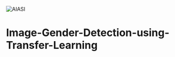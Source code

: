 ![AIASI](https://user-images.githubusercontent.com/67820562/130261095-8bce97be-ddf0-4516-83f6-5728e7274970.jpg)
# Image-Gender-Detection-using-Transfer-Learning
